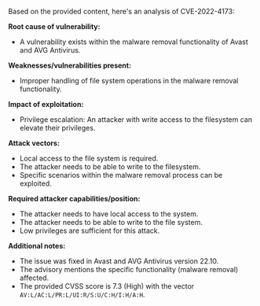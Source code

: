 Based on the provided content, here's an analysis of CVE-2022-4173:

**Root cause of vulnerability:**
- A vulnerability exists within the malware removal functionality of Avast and AVG Antivirus.

**Weaknesses/vulnerabilities present:**
- Improper handling of file system operations in the malware removal functionality.

**Impact of exploitation:**
- Privilege escalation: An attacker with write access to the filesystem can elevate their privileges.

**Attack vectors:**
- Local access to the file system is required.
- The attacker needs to be able to write to the filesystem.
- Specific scenarios within the malware removal process can be exploited.

**Required attacker capabilities/position:**
- The attacker needs to have local access to the system.
- The attacker needs to be able to write to the file system.
- Low privileges are sufficient for this attack.

**Additional notes:**
- The issue was fixed in Avast and AVG Antivirus version 22.10.
- The advisory mentions the specific functionality (malware removal) affected.
- The provided CVSS score is 7.3 (High) with the vector `AV:L/AC:L/PR:L/UI:R/S:U/C:H/I:H/A:H`.